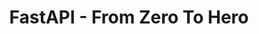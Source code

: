 ---
home: true
icon: home
title: FastAPI - From Zero To Hero
heroImage: /logo.png
heroText: FastAPI - From Zero To Hero
tagline: FastAPI frameworkini real proyektlar orqali o'rganing.
actions:
  - text: Start 🚀
    link: /demo/
    type: primary

  - text: YouTube
    link: https://www.youtube.com/@alextechuz
    icon: carbon:logo-youtube

features:
  - title: Tezkor framework
    icon: ic:baseline-rocket-launch
    details: Kursda siz eng tezkor frameworklardan biri FastAPI frameworkini o'rganasiz.

  - title: Real loyihalar
    icon: ph:projector-screen-chart-bold
    details: Kurs davomida real loyihalar ustida ishlanadi. Bu sizga portfolio qilishingizda yordam beradi.

  - title: Maqolalar
    icon: mdi:file-document-multiple-outline
    details: Darslar video hamda maqola ko'rinishida berib boriladi. Siz videoda tushunmagan ma'lumotingizni maqoladan o'rganishingiz mumkin.

  - title: Manba kodi
    icon: material-symbols:frame-source-rounded
    details: Har bir dars manba kodlari(source code) berib boriladi. Siz o'zingiz yozgan kod bilan solishtirib ko'rishingiz uchun.

  - title: Jamoa
    icon: iconoir:community
    details: Kurs o'quvchilari uchun Telegramda guruh ochib qo'yilgan. U yerda siz savollaringizni boshqalardan so'rashingiz mumkin.
    link: https://t.me/webdastur
    
#copyright: false
footer: MIT Licensed
---